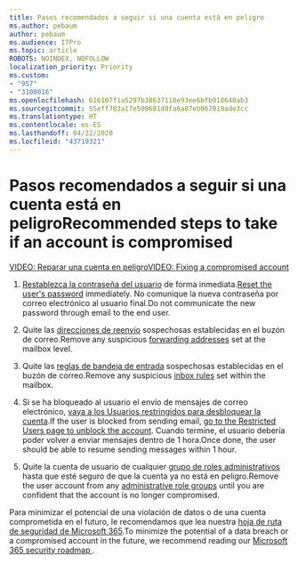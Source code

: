 ```yaml
---
title: Pasos recomendados a seguir si una cuenta está en peligro
ms.author: pebaum
author: pebaum
ms.audience: ITPro
ms.topic: article
ROBOTS: NOINDEX, NOFOLLOW
localization_priority: Priority
ms.custom:
- "957"
- "3100016"
ms.openlocfilehash: 616107f1a5297b38637118e93ee6bfb918640ab3
ms.sourcegitcommit: 55eff703a17e500681d8fa6a87eb067019ade3cc
ms.translationtype: HT
ms.contentlocale: es-ES
ms.lasthandoff: 04/22/2020
ms.locfileid: "43719321"
---
```

# <a name="recommended-steps-to-take-if-an-account-is-compromised"></a><span data-ttu-id="f880d-102">Pasos recomendados a seguir si una cuenta está en peligro</span><span class="sxs-lookup"><span data-stu-id="f880d-102">Recommended steps to take if an account is compromised</span></span>

[<span data-ttu-id="f880d-103">VIDEO: Reparar una cuenta en peligro</span><span class="sxs-lookup"><span data-stu-id="f880d-103">VIDEO: Fixing a compromised account</span></span>](https://www.microsoft.com/videoplayer/embed/RE2jvOb?pid=ocpVideo0-innerdiv-oneplayer&amp;postJsllMsg=true&amp;maskLevel=20&amp;autoplay=true)
  
1. <span data-ttu-id="f880d-104">[Restablezca la contraseña del usuario](https://docs.microsoft.com/office365/admin/add-users/reset-passwords) de forma inmediata.</span><span class="sxs-lookup"><span data-stu-id="f880d-104">[Reset the user's password](https://docs.microsoft.com/office365/admin/add-users/reset-passwords) immediately.</span></span> <span data-ttu-id="f880d-105">No comunique la nueva contraseña por correo electrónico al usuario final.</span><span class="sxs-lookup"><span data-stu-id="f880d-105">Do not communicate the new password through email to the end user.</span></span>

2. <span data-ttu-id="f880d-106">Quite las [direcciones de reenvío](https://docs.microsoft.com/office365/admin/email/configure-email-forwarding) sospechosas establecidas en el buzón de correo.</span><span class="sxs-lookup"><span data-stu-id="f880d-106">Remove any suspicious [forwarding addresses](https://docs.microsoft.com/office365/admin/email/configure-email-forwarding) set at the mailbox level.</span></span>

3. <span data-ttu-id="f880d-107">Quite las [reglas de bandeja de entrada](https://support.office.com/article/1433E3A0-7FB0-4999-B536-50E05CB67FED) sospechosas establecidas en el buzón de correo.</span><span class="sxs-lookup"><span data-stu-id="f880d-107">Remove any suspicious [inbox rules](https://support.office.com/article/1433E3A0-7FB0-4999-B536-50E05CB67FED) set within the mailbox.</span></span>

4. <span data-ttu-id="f880d-108">Si se ha bloqueado al usuario el envío de mensajes de correo electrónico, [vaya a los Usuarios restringidos para desbloquear la cuenta](https://protection.office.com/?hash=/restrictedusers).</span><span class="sxs-lookup"><span data-stu-id="f880d-108">If the user is blocked from sending email, [go to the Restricted Users page to unblock the account](https://protection.office.com/?hash=/restrictedusers).</span></span> <span data-ttu-id="f880d-109">Cuando termine, el usuario debería poder volver a enviar mensajes dentro de 1 hora.</span><span class="sxs-lookup"><span data-stu-id="f880d-109">Once done, the user should be able to resume sending messages within 1 hour.</span></span>

5. <span data-ttu-id="f880d-110">Quite la cuenta de usuario de cualquier [grupo de roles administrativos](https://docs.microsoft.com//office365/admin/add-users/assign-admin-roles) hasta que esté seguro de que la cuenta ya no está en peligro.</span><span class="sxs-lookup"><span data-stu-id="f880d-110">Remove the user account from any [administrative role groups](https://docs.microsoft.com//office365/admin/add-users/assign-admin-roles) until you are confident that the account is no longer compromised.</span></span>

<span data-ttu-id="f880d-111">Para minimizar el potencial de una violación de datos o de una cuenta comprometida en el futuro, le recomendamos que lea nuestra [hoja de ruta de seguridad de Microsoft 365](https://docs.microsoft.com//office365/securitycompliance/security-roadmap).</span><span class="sxs-lookup"><span data-stu-id="f880d-111">To minimize the potential of a data breach or a compromised account in the future, we recommend reading our [Microsoft 365 security roadmap ](https://docs.microsoft.com//office365/securitycompliance/security-roadmap).</span></span>
  